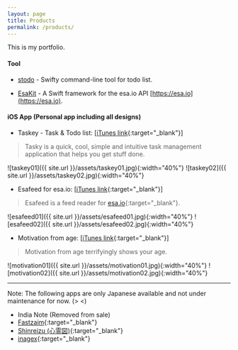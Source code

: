 ```yaml
---
layout: page
title: Products
permalink: /products/
---
```


This is my portfolio.

#### Tool

- [stodo](https://github.com/pixyzehn/stodo) - Swifty command-line tool for todo list.

- [EsaKit](https://github.com/pixyzehn/EsaKit) - A Swift framework for the esa.io API [https://esa.io](https://esa.io).

#### iOS App (Personal app including all designs)

- Taskey - Task & Todo list: [[iTunes link](https://itunes.apple.com/us/app/taskey-tasuku-guan-li-todorisuto/id1063089003?ls=1&mt=8){:target="_blank"}]

> Tasky is a quick, cool, simple and intuitive task management application that helps you get stuff done.

![taskey01]({{ site.url }}/assets/taskey01.jpg){:width="40%"}
![taskey02]({{ site.url }}/assets/taskey02.jpg){:width="40%"}

- Esafeed for esa.io: [[iTunes link](https://itunes.apple.com/us/app/esafeed-for-esa.io/id1111901482?ls=1&mt=8){:target="_blank"}]

> Esafeed is a feed reader for [esa.io](https://esa.io/){:target="_blank"}.

![esafeed01]({{ site.url }}/assets/esafeed01.jpg){:width="40%"}
![esafeed02]({{ site.url }}/assets/esafeed02.jpg){:width="40%"}

- Motivation from age: [[iTunes link](https://itunes.apple.com/us/app/motivation-from-age/id1028896399?ls=1&mt=8){:target="_blank"}]

> Motivation from age terrifyingly shows your age.

![motivation01]({{ site.url }}/assets/motivation01.jpg){:width="40%"}
![motivation02]({{ site.url }}/assets/motivation02.jpg){:width="40%"}

---

Note: The following apps are only Japanese available and not under maintenance for now. (> <)

- India Note (Removed from sale)
- [Fastzaim](https://itunes.apple.com/us/app/fastzaim-su-zaokuzaimni-tou/id883247555?ls=1&mt=8){:target="_blank"}
- [Shinreizu (心霊図)](https://itunes.apple.com/us/app/xin-ling-tu/id574730808?ls=1&mt=8){:target="_blank"}
- [inagex](https://itunes.apple.com/us/app/inagex/id552058343?ls=1&mt=8){:target="_blank"}
